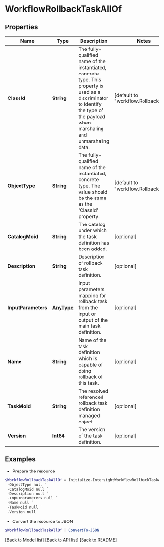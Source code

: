 # WorkflowRollbackTaskAllOf
## Properties

Name | Type | Description | Notes
------------ | ------------- | ------------- | -------------
**ClassId** | **String** | The fully-qualified name of the instantiated, concrete type. This property is used as a discriminator to identify the type of the payload when marshaling and unmarshaling data. | [default to "workflow.RollbackTask"]
**ObjectType** | **String** | The fully-qualified name of the instantiated, concrete type. The value should be the same as the &#39;ClassId&#39; property. | [default to "workflow.RollbackTask"]
**CatalogMoid** | **String** | The catalog under which the task definition has been added. | [optional] 
**Description** | **String** | Description of rollback task definition. | [optional] 
**InputParameters** | [**AnyType**](.md) | Input parameters mapping for rollback task from the input or output of the main task definition. | [optional] 
**Name** | **String** | Name of the task definition which is capable of doing rollback of this task. | [optional] 
**TaskMoid** | **String** | The resolved referenced rollback task definition managed object. | [optional] 
**Version** | **Int64** | The version of the task definition. | [optional] 

## Examples

- Prepare the resource
```powershell
$WorkflowRollbackTaskAllOf = Initialize-IntersightWorkflowRollbackTaskAllOf  -ClassId null `
 -ObjectType null `
 -CatalogMoid null `
 -Description null `
 -InputParameters null `
 -Name null `
 -TaskMoid null `
 -Version null
```

- Convert the resource to JSON
```powershell
$WorkflowRollbackTaskAllOf | ConvertTo-JSON
```

[[Back to Model list]](../README.md#documentation-for-models) [[Back to API list]](../README.md#documentation-for-api-endpoints) [[Back to README]](../README.md)

